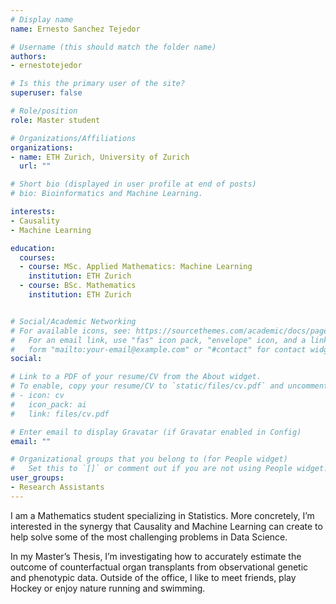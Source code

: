 ```yaml
---
# Display name
name: Ernesto Sanchez Tejedor

# Username (this should match the folder name)
authors:
- ernestotejedor

# Is this the primary user of the site?
superuser: false

# Role/position
role: Master student

# Organizations/Affiliations
organizations:
- name: ETH Zurich, University of Zurich
  url: ""

# Short bio (displayed in user profile at end of posts)
# bio: Bioinformatics and Machine Learning.

interests:
- Causality
- Machine Learning

education:
  courses:
  - course: MSc. Applied Mathematics: Machine Learning
    institution: ETH Zurich
  - course: BSc. Mathematics
    institution: ETH Zurich


# Social/Academic Networking
# For available icons, see: https://sourcethemes.com/academic/docs/page-builder/#icons
#   For an email link, use "fas" icon pack, "envelope" icon, and a link in the
#   form "mailto:your-email@example.com" or "#contact" for contact widget.
social:

# Link to a PDF of your resume/CV from the About widget.
# To enable, copy your resume/CV to `static/files/cv.pdf` and uncomment the lines below.
# - icon: cv
#   icon_pack: ai
#   link: files/cv.pdf

# Enter email to display Gravatar (if Gravatar enabled in Config)
email: ""

# Organizational groups that you belong to (for People widget)
#   Set this to `[]` or comment out if you are not using People widget.
user_groups:
- Research Assistants
---
```


I am a Mathematics student specializing in Statistics. More concretely, I’m interested in the synergy that Causality and Machine Learning can create to help solve some of the most challenging problems in Data Science.

In my Master’s Thesis, I’m investigating how to accurately estimate the outcome of counterfactual organ transplants from observational genetic and phenotypic data. Outside of the office, I like to meet friends, play Hockey or enjoy nature running and swimming.
